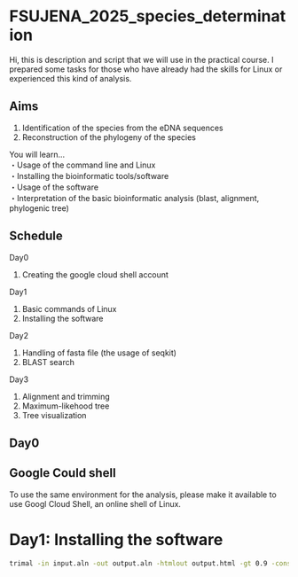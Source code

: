 # FSUJENA_2025_species_determination

Hi, this is description and script that we will use in the practical course. 
I prepared some tasks for those who have already had the skills for Linux or experienced this kind of analysis. 

## Aims
1. Identification of the species from the eDNA sequences
2. Reconstruction of the phylogeny of the species 

You will learn...  
・Usage of the command line and Linux  
・Installing the bioinformatic tools/software  
・Usage of the software  
・Interpretation of the basic bioinformatic analysis (blast, alignment, phylogenic tree)  

## Schedule
Day0
1. Creating the google cloud shell account

Day1  
1. Basic commands of Linux
2. Installing the software

Day2
1. Handling of fasta file (the usage of seqkit)
2. BLAST search

Day3
1. Alignment and trimming
2. Maximum-likehood tree
3. Tree visualization

## Day0
## Google Could shell 
To use the same environment for the analysis, please make it available to use Googl Cloud Shell, an online shell of Linux. 


# Day1: Installing the software





```bash
trimal -in input.aln -out output.aln -htmlout output.html -gt 0.9 -cons 60
